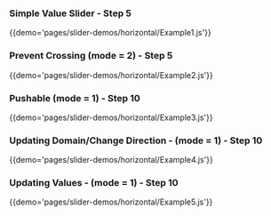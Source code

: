 ### Simple Value Slider - Step 5 
{{demo='pages/slider-demos/horizontal/Example1.js'}}

### Prevent Crossing (mode = 2) - Step 5 
{{demo='pages/slider-demos/horizontal/Example2.js'}}

### Pushable (mode = 1) - Step 10
{{demo='pages/slider-demos/horizontal/Example3.js'}}

### Updating Domain/Change Direction - (mode = 1) - Step 10
{{demo='pages/slider-demos/horizontal/Example4.js'}}

### Updating Values - (mode = 1) - Step 10
{{demo='pages/slider-demos/horizontal/Example5.js'}}

